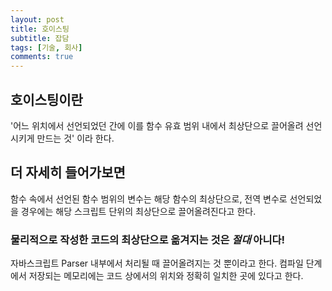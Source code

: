 ```yaml
--- 
layout: post 
title: 호이스팅
subtitle: 잡담 
tags: [기술, 회사] 
comments: true 
--- 
```


## 호이스팅이란
'어느 위치에서 선언되었던 간에 이를 함수 유효 범위 내에서 최상단으로 끌어올려 선언시키게 만드는 것' 이라 한다.


## 더 자세히 들어가보면
함수 속에서 선언된 함수 범위의 변수는 해당 함수의 최상단으로, 전역 변수로 선언되었을 경우에는 해당 스크립트 단위의 최상단으로 끌어올려진다고 한다.

### 물리적으로 작성한 코드의 최상단으로 옮겨지는 것은 *절대* 아니다! 
자바스크립트 Parser 내부에서 처리될 때 끌어올려지는 것 뿐이라고 한다.
컴파일 단계에서 저장되는 메모리에는 코드 상에서의 위치와 정확히 일치한 곳에 있다고 한다.
